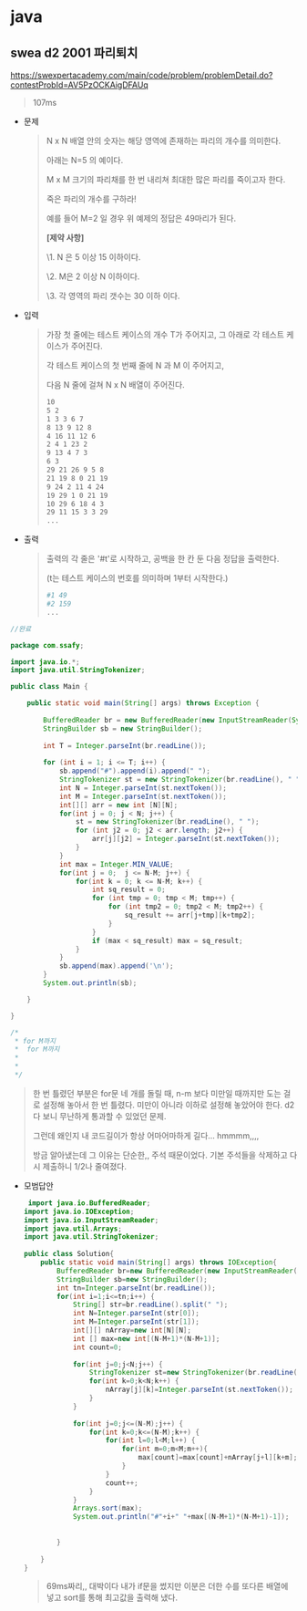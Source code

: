 # java

## swea d2 2001 파리퇴치

https://swexpertacademy.com/main/code/problem/problemDetail.do?contestProbId=AV5PzOCKAigDFAUq



> 107ms



* 문제

  > N x N 배열 안의 숫자는 해당 영역에 존재하는 파리의 개수를 의미한다.
  >
  > 아래는 N=5 의 예이다.
  >
  > M x M 크기의 파리채를 한 번 내리쳐 최대한 많은 파리를 죽이고자 한다.
  >
  > 죽은 파리의 개수를 구하라!
  >
  > 예를 들어 M=2 일 경우 위 예제의 정답은 49마리가 된다.
  >
  > **[제약 사항]**
  >
  > \1. N 은 5 이상 15 이하이다.
  >
  > \2. M은 2 이상 N 이하이다.
  >
  > \3. 각 영역의 파리 갯수는 30 이하 이다.

* 입력

  > 가장 첫 줄에는 테스트 케이스의 개수 T가 주어지고, 그 아래로 각 테스트 케이스가 주어진다.
  >
  > 각 테스트 케이스의 첫 번째 줄에 N 과 M 이 주어지고,
  >
  > 다음 N 줄에 걸쳐 N x N 배열이 주어진다.
  >
  > ```bash
  > 10
  > 5 2
  > 1 3 3 6 7
  > 8 13 9 12 8
  > 4 16 11 12 6
  > 2 4 1 23 2
  > 9 13 4 7 3
  > 6 3
  > 29 21 26 9 5 8
  > 21 19 8 0 21 19
  > 9 24 2 11 4 24
  > 19 29 1 0 21 19
  > 10 29 6 18 4 3
  > 29 11 15 3 3 29
  > ...
  > ```

* 출력

  > 출력의 각 줄은 '#t'로 시작하고, 공백을 한 칸 둔 다음 정답을 출력한다.
  >
  > (t는 테스트 케이스의 번호를 의미하며 1부터 시작한다.)
  >
  > ```bash
  > #1 49
  > #2 159
  > ...
  > ```



```java
//완료

package com.ssafy;

import java.io.*;
import java.util.StringTokenizer;

public class Main {

	public static void main(String[] args) throws Exception {
		
		BufferedReader br = new BufferedReader(new InputStreamReader(System.in));
		StringBuilder sb = new StringBuilder();
		
		int T = Integer.parseInt(br.readLine());
		
		for (int i = 1; i <= T; i++) {
			sb.append("#").append(i).append(" ");
			StringTokenizer st = new StringTokenizer(br.readLine(), " ");
			int N = Integer.parseInt(st.nextToken());
			int M = Integer.parseInt(st.nextToken());
			int[][] arr = new int [N][N];
			for(int j = 0; j < N; j++) {
				st = new StringTokenizer(br.readLine(), " ");
				for (int j2 = 0; j2 < arr.length; j2++) {
					arr[j][j2] = Integer.parseInt(st.nextToken());
				}
			}
			int max = Integer.MIN_VALUE;
			for(int j = 0;  j <= N-M; j++) {
				for(int k = 0; k <= N-M; k++) {
					int sq_result = 0;
					for (int tmp = 0; tmp < M; tmp++) {
						for (int tmp2 = 0; tmp2 < M; tmp2++) {
							sq_result += arr[j+tmp][k+tmp2];
						}
					}
					if (max < sq_result) max = sq_result;
				}
			}
			sb.append(max).append('\n');
		}
		System.out.println(sb);

	}

}

/*
 * for M까지
 * 	for M까지
 * 
 * 
 */

```

> 한 번 틀렸던 부분은 for문 네 개를 돌릴 때, n-m 보다 미만일 때까지만 도는 걸로 설정해 놓아서 한 번 틀렸다. 미만이 아니라 이하로 설정해 놓았어야 한다. d2다 보니 무난하게 통과할 수 있었던 문제.
>
> 그런데 왜인지 내 코드길이가 항상 어마어마하게 길다... hmmmm,,,,
>
> 방금 알아냈는데 그 이유는 단순한,, 주석 때문이었다. 기본 주석들을 삭제하고 다시 제출하니 1/2나 줄여졌다.



* 모범답안

  ```java
   import java.io.BufferedReader;
  import java.io.IOException;
  import java.io.InputStreamReader;
  import java.util.Arrays;
  import java.util.StringTokenizer;
   
  public class Solution{
      public static void main(String[] args) throws IOException{
          BufferedReader br=new BufferedReader(new InputStreamReader(System.in));
          StringBuilder sb=new StringBuilder();
          int tn=Integer.parseInt(br.readLine());
          for(int i=1;i<=tn;i++) {
              String[] str=br.readLine().split(" ");
              int N=Integer.parseInt(str[0]);
              int M=Integer.parseInt(str[1]);
              int[][] nArray=new int[N][N];
              int [] max=new int[(N-M+1)*(N-M+1)];
              int count=0;
               
              for(int j=0;j<N;j++) {
                  StringTokenizer st=new StringTokenizer(br.readLine());
                  for(int k=0;k<N;k++) {
                      nArray[j][k]=Integer.parseInt(st.nextToken());
                  }
              }
               
              for(int j=0;j<=(N-M);j++) {
                  for(int k=0;k<=(N-M);k++) {
                      for(int l=0;l<M;l++) {
                          for(int m=0;m<M;m++){
                              max[count]=max[count]+nArray[j+l][k+m];
                          }
                      }
                      count++;
                  }
              }
              Arrays.sort(max);
              System.out.println("#"+i+" "+max[(N-M+1)*(N-M+1)-1]);
               
               
          }
           
      }
  }
  ```
  
  > 69ms짜리,, 대박이다 내가 if문을 썼지만 이분은 더한 수를 또다른 배열에 넣고 sort를 통해 최고값을 출력해 냈다.